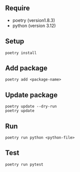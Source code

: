## Require
- poetry (version1.8.3)
- python (version 3.12)

## Setup
```
poetry install
```

## Add package
```
poetry add <package-name>
```

## Update package
```
poetry update --dry-run
poetry update
```

## Run
```
poetry run python <python-file>
```

## Test
```
poetry run pytest
```
